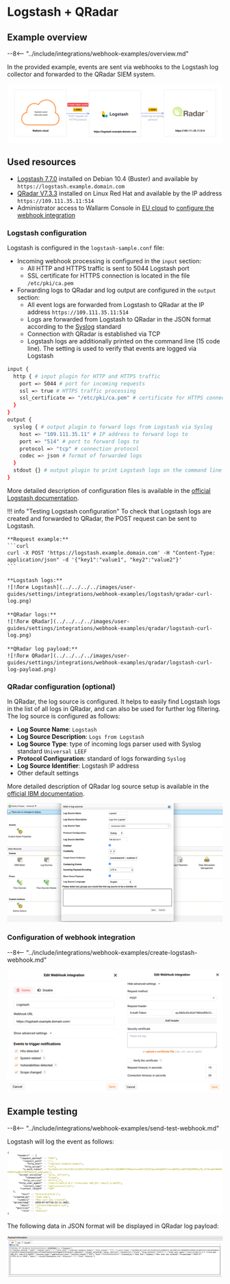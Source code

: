 # Logstash + QRadar

## Example overview

--8<-- "../include/integrations/webhook-examples/overview.md"

In the provided example, events are sent via webhooks to the Logstash log collector and forwarded to the QRadar SIEM system.

![!Webhook flow](../../../../images/user-guides/settings/integrations/webhook-examples/logstash/qradar-scheme.png)

## Used resources

* [Logstash 7.7.0](#logstash-configuration) installed on Debian 10.4 (Buster) and available by `https://logstash.example.domain.com`
* [QRadar V7.3.3](#qradar-configuration-optional) installed on Linux Red Hat and available by the IP address `https://109.111.35.11:514`
* Administrator access to Wallarm Console in [EU cloud](https://my.wallarm.com) to [configure the webhook integration](#configuration-of-webhook-integration)

### Logstash configuration

Logstash is configured in the `logstash-sample.conf` file:

* Incoming webhook processing is configured in the `input` section:
    * All HTTP and HTTPS traffic is sent to 5044 Logstash port
    * SSL certificate for HTTPS connection is located in the file `/etc/pki/ca.pem`
* Forwarding logs to QRadar and log output are configured in the `output` section:
    * All event logs are forwarded from Logstash to QRadar at the IP address `https://109.111.35.11:514`
    * Logs are forwarded from Logstash to QRadar in the JSON format according to the [Syslog](https://en.wikipedia.org/wiki/Syslog) standard
    * Connection with QRadar is established via TCP
    * Logstash logs are additionally printed on the command line (15 code line). The setting is used to verify that events are logged via Logstash

```bash linenums="1"
input {
  http { # input plugin for HTTP and HTTPS traffic
    port => 5044 # port for incoming requests
    ssl => true # HTTPS traffic processing
    ssl_certificate => "/etc/pki/ca.pem" # certificate for HTTPS connection
  }
}
output {
  syslog { # output plugin to forward logs from Logstash via Syslog
    host => "109.111.35.11" # IP address to forward logs to
    port => "514" # port to forward logs to
    protocol => "tcp" # connection protocol
    codec => json # format of forwarded logs
  }
  stdout {} # output plugin to print Logstash logs on the command line
}
```

More detailed description of configuration files is available in the [official Logstash documentation](https://www.elastic.co/guide/en/logstash/current/configuration-file-structure.html).

!!! info "Testing Logstash configuration"
    To check that Logstash logs are created and forwarded to QRadar, the POST request can be sent to Logstash.

    **Request example:**
    ```curl
    curl -X POST 'https://logstash.example.domain.com' -H "Content-Type: application/json" -d '{"key1":"value1", "key2":"value2"}'
    ```

    **Logstash logs:**
    ![!Логи Logstash](../../../../images/user-guides/settings/integrations/webhook-examples/logstash/qradar-curl-log.png)

    **QRadar logs:**
    ![!Логи QRadar](../../../../images/user-guides/settings/integrations/webhook-examples/qradar/logstash-curl-log.png)

    **QRadar log payload:**
    ![!Логи QRadar](../../../../images/user-guides/settings/integrations/webhook-examples/qradar/logstash-curl-log-payload.png)

### QRadar configuration (optional)

In QRadar, the log source is configured. It helps to easily find Logstash logs in the list of all logs in QRadar, and can also be used for further log filtering. The log source is configured as follows:

* **Log Source Name**: `Logstash`
* **Log Source Description**: `Logs from Logstash`
* **Log Source Type**: type of incoming logs parser used with Syslog standard `Universal LEEF`
* **Protocol Configuration**: standard of logs forwarding `Syslog`
* **Log Source Identifier**: Logstash IP address
* Other default settings

More detailed description of QRadar log source setup is available in the [official IBM documentation](https://www.ibm.com/support/knowledgecenter/en/SS42VS_DSM/com.ibm.dsm.doc/b_dsm_guide.pdf?origURL=SS42VS_DSM/b_dsm_guide.pdf).

![!QRadar log source setup for Logstash](../../../../images/user-guides/settings/integrations/webhook-examples/qradar/logstash-setup.png)

### Configuration of webhook integration

--8<-- "../include/integrations/webhook-examples/create-logstash-webhook.md"

![!Webhook integration with Logstash](../../../../images/user-guides/settings/integrations/webhook-examples/logstash/add-webhook-integration.png)

## Example testing

--8<-- "../include/integrations/webhook-examples/send-test-webhook.md"

Logstash will log the event as follows:

![!Log about new user in QRadar from Logstash](../../../../images/user-guides/settings/integrations/webhook-examples/logstash/qradar-user-log.png)

The following data in JSON format will be displayed in QRadar log payload:

![!New user card in QRadar from Logstash](../../../../images/user-guides/settings/integrations/webhook-examples/qradar/logstash-user.png)
